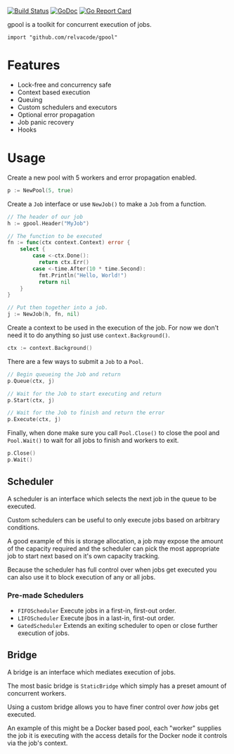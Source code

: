 [![Build Status](https://travis-ci.org/relvacode/gpool.svg?branch=master)](https://travis-ci.org/relvacode/gpool) [![GoDoc](https://godoc.org/github.com/relvacode/gpool?status.svg)](https://godoc.org/github.com/relvacode/gpool)
[![Go Report Card](https://goreportcard.com/badge/github.com/relvacode/gpool)](https://goreportcard.com/report/github.com/relvacode/gpool)

gpool is a toolkit for concurrent execution of jobs.

`import "github.com/relvacode/gpool"`

# Features

  * Lock-free and concurrency safe
  * Context based execution
  * Queuing
  * Custom schedulers and executors
  * Optional error propagation
  * Job panic recovery
  * Hooks

# Usage

Create a new pool with 5 workers and error propagation enabled.

```go
p := NewPool(5, true)
```

Create a `Job` interface or use `NewJob()` to make a `Job` from a function.

```go
// The header of our job
h := gpool.Header("MyJob")

// The function to be executed
fn := func(ctx context.Context) error {
    select {
        case <-ctx.Done():
          return ctx.Err()
        case <-time.After(10 * time.Second):
          fmt.Println("Hello, World!")
          return nil
    }
}

// Put then together into a job.
j := NewJob(h, fn, nil)
```

Create a context to be used in the execution of the job.
For now we don't need it to do anything so just use `context.Background()`.

```go
ctx := context.Background()
```

There are a few ways to submit a `Job` to a `Pool`.

```go
// Begin queueing the Job and return
p.Queue(ctx, j)
```

```go
// Wait for the Job to start executing and return
p.Start(ctx, j)
```

```go
// Wait for the Job to finish and return the error
p.Execute(ctx, j)
```

Finally, when done make sure you call `Pool.Close()` to close the pool and `Pool.Wait()` to wait for all jobs to finish and workers to exit.

```go
p.Close()
p.Wait()
```

## Scheduler 

A scheduler is an interface which selects the next job in the queue to be executed.

Custom schedulers can be useful to only execute jobs based on arbitrary conditions.

A good example of this is storage allocation, a job may expose the amount of the capacity required 
and the scheduler can pick the most appropriate job to start next based on it's own capacity tracking.

Because the scheduler has full control over when jobs get executed you can also use it to block execution of any or all jobs.

### Pre-made Schedulers

  * `FIFOScheduler` Execute jobs in a first-in, first-out order.
  * `LIFOScheduler` Execute jbos in a last-in, first-out order.
  * `GatedScheduler` Extends an exiting scheduler to open or close further execution of jobs.

## Bridge

A bridge is an interface which mediates execution of jobs.

The most basic bridge is `StaticBridge` which simply has a preset amount of concurrent workers.

Using a custom bridge allows you to have finer control over _how_ jobs get executed.

An example of this might be a Docker based pool, each "worker" supplies the job it is executing with the access details for the Docker node it controls via the job's context.